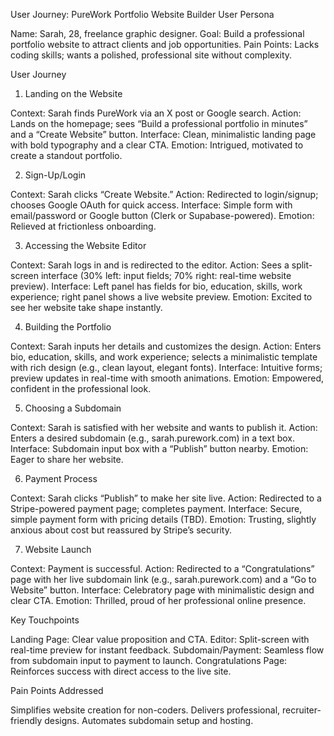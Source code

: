 User Journey: PureWork Portfolio Website Builder
User Persona

Name: Sarah, 28, freelance graphic designer.
Goal: Build a professional portfolio website to attract clients and job opportunities.
Pain Points: Lacks coding skills; wants a polished, professional site without complexity.

User Journey
1. Landing on the Website

Context: Sarah finds PureWork via an X post or Google search.
Action: Lands on the homepage; sees “Build a professional portfolio in minutes” and a “Create Website” button.
Interface: Clean, minimalistic landing page with bold typography and a clear CTA.
Emotion: Intrigued, motivated to create a standout portfolio.

2. Sign-Up/Login

Context: Sarah clicks “Create Website.”
Action: Redirected to login/signup; chooses Google OAuth for quick access.
Interface: Simple form with email/password or Google button (Clerk or Supabase-powered).
Emotion: Relieved at frictionless onboarding.

3. Accessing the Website Editor

Context: Sarah logs in and is redirected to the editor.
Action: Sees a split-screen interface (30% left: input fields; 70% right: real-time website preview).
Interface: Left panel has fields for bio, education, skills, work experience; right panel shows a live website preview.
Emotion: Excited to see her website take shape instantly.

4. Building the Portfolio

Context: Sarah inputs her details and customizes the design.
Action: Enters bio, education, skills, and work experience; selects a minimalistic template with rich design (e.g., clean layout, elegant fonts).
Interface: Intuitive forms; preview updates in real-time with smooth animations.
Emotion: Empowered, confident in the professional look.

5. Choosing a Subdomain

Context: Sarah is satisfied with her website and wants to publish it.
Action: Enters a desired subdomain (e.g., sarah.purework.com) in a text box.
Interface: Subdomain input box with a “Publish” button nearby.
Emotion: Eager to share her website.

6. Payment Process

Context: Sarah clicks “Publish” to make her site live.
Action: Redirected to a Stripe-powered payment page; completes payment.
Interface: Secure, simple payment form with pricing details (TBD).
Emotion: Trusting, slightly anxious about cost but reassured by Stripe’s security.

7. Website Launch

Context: Payment is successful.
Action: Redirected to a “Congratulations” page with her live subdomain link (e.g., sarah.purework.com) and a “Go to Website” button.
Interface: Celebratory page with minimalistic design and clear CTA.
Emotion: Thrilled, proud of her professional online presence.

Key Touchpoints

Landing Page: Clear value proposition and CTA.
Editor: Split-screen with real-time preview for instant feedback.
Subdomain/Payment: Seamless flow from subdomain input to payment to launch.
Congratulations Page: Reinforces success with direct access to the live site.

Pain Points Addressed

Simplifies website creation for non-coders.
Delivers professional, recruiter-friendly designs.
Automates subdomain setup and hosting.

